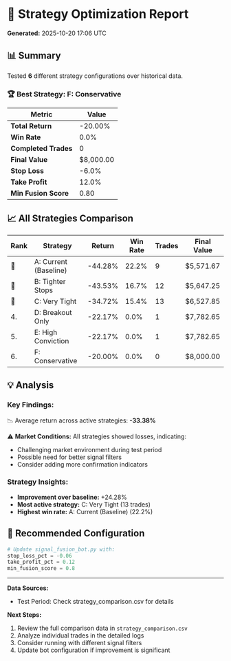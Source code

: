# 🎯 Strategy Optimization Report

**Generated:** 2025-10-20 17:06 UTC

## 📊 Summary

Tested **6** different strategy configurations over historical data.

### 🏆 Best Strategy: F: Conservative

| Metric | Value |
|--------|-------|
| **Total Return** | -20.00% |
| **Win Rate** | 0.0% |
| **Completed Trades** | 0 |
| **Final Value** | $8,000.00 |
| **Stop Loss** | -6.0% |
| **Take Profit** | 12.0% |
| **Min Fusion Score** | 0.80 |

## 📈 All Strategies Comparison

| Rank | Strategy | Return | Win Rate | Trades | Final Value |
|------|----------|--------|----------|--------|-------------|
| 🥇 | A: Current (Baseline) | -44.28% | 22.2% | 9 | $5,571.67 |
| 🥈 | B: Tighter Stops | -43.53% | 16.7% | 12 | $5,647.25 |
| 🥉 | C: Very Tight | -34.72% | 15.4% | 13 | $6,527.85 |
| 4. | D: Breakout Only | -22.17% | 0.0% | 1 | $7,782.65 |
| 5. | E: High Conviction | -22.17% | 0.0% | 1 | $7,782.65 |
| 6. | F: Conservative | -20.00% | 0.0% | 0 | $8,000.00 |

## 💡 Analysis

### Key Findings:

📉 Average return across active strategies: **-33.38%**

⚠️ **Market Conditions:** All strategies showed losses, indicating:
- Challenging market environment during test period
- Possible need for better signal filters
- Consider adding more confirmation indicators


### Strategy Insights:

- **Improvement over baseline:** +24.28%
- **Most active strategy:** C: Very Tight (13 trades)
- **Highest win rate:** A: Current (Baseline) (22.2%)


## 🔧 Recommended Configuration

```python
# Update signal_fusion_bot.py with:
stop_loss_pct = -0.06
take_profit_pct = 0.12
min_fusion_score = 0.8
```

---

**Data Sources:**
- Test Period: Check strategy_comparison.csv for details

**Next Steps:**
1. Review the full comparison data in `strategy_comparison.csv`
2. Analyze individual trades in the detailed logs
3. Consider running with different signal filters
4. Update bot configuration if improvement is significant
